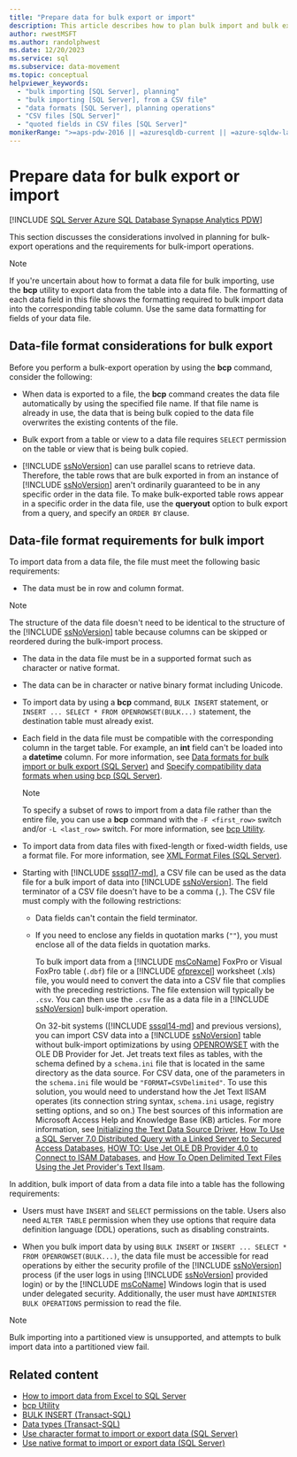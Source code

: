 ```yaml
---
title: "Prepare data for bulk export or import"
description: This article describes how to plan bulk import and bulk export operations, including data file format requirements, and when to use the bcp utility.
author: rwestMSFT
ms.author: randolphwest
ms.date: 12/20/2023
ms.service: sql
ms.subservice: data-movement
ms.topic: conceptual
helpviewer_keywords:
  - "bulk importing [SQL Server], planning"
  - "bulk importing [SQL Server], from a CSV file"
  - "data formats [SQL Server], planning operations"
  - "CSV files [SQL Server]"
  - "quoted fields in CSV files [SQL Server]"
monikerRange: ">=aps-pdw-2016 || =azuresqldb-current || =azure-sqldw-latest || >=sql-server-2016 || >=sql-server-linux-2017 || =azuresqldb-mi-current"
---
```

# Prepare data for bulk export or import

[!INCLUDE [SQL Server Azure SQL Database Synapse Analytics PDW](../../includes/applies-to-version/sql-asdb-asdbmi-asa-pdw.md)]

This section discusses the considerations involved in planning for bulk-export operations and the requirements for bulk-import operations.

> [!NOTE]  
> If you're uncertain about how to format a data file for bulk importing, use the **bcp** utility to export data from the table into a data file. The formatting of each data field in this file shows the formatting required to bulk import data into the corresponding table column. Use the same data formatting for fields of your data file.

## Data-file format considerations for bulk export

Before you perform a bulk-export operation by using the **bcp** command, consider the following:

- When data is exported to a file, the **bcp** command creates the data file automatically by using the specified file name. If that file name is already in use, the data that is being bulk copied to the data file overwrites the existing contents of the file.

- Bulk export from a table or view to a data file requires `SELECT` permission on the table or view that is being bulk copied.

- [!INCLUDE [ssNoVersion](../../includes/ssnoversion-md.md)] can use parallel scans to retrieve data. Therefore, the table rows that are bulk exported in from an instance of [!INCLUDE [ssNoVersion](../../includes/ssnoversion-md.md)] aren't ordinarily guaranteed to be in any specific order in the data file. To make bulk-exported table rows appear in a specific order in the data file, use the **queryout** option to bulk export from a query, and specify an `ORDER BY` clause.

## Data-file format requirements for bulk import

To import data from a data file, the file must meet the following basic requirements:

- The data must be in row and column format.

> [!NOTE]  
> The structure of the data file doesn't need to be identical to the structure of the [!INCLUDE [ssNoVersion](../../includes/ssnoversion-md.md)] table because columns can be skipped or reordered during the bulk-import process.

- The data in the data file must be in a supported format such as character or native format.

- The data can be in character or native binary format including Unicode.

- To import data by using a **bcp** command, `BULK INSERT` statement, or `INSERT ... SELECT * FROM OPENROWSET(BULK...)` statement, the destination table must already exist.

- Each field in the data file must be compatible with the corresponding column in the target table. For example, an **int** field can't be loaded into a **datetime** column. For more information, see [Data formats for bulk import or bulk export (SQL Server)](data-formats-for-bulk-import-or-bulk-export-sql-server.md) and [Specify compatibility data formats when using bcp (SQL Server)](specify-data-formats-for-compatibility-when-using-bcp-sql-server.md).

    > [!NOTE]  
    > To specify a subset of rows to import from a data file rather than the entire file, you can use a **bcp** command with the `-F <first_row>` switch and/or `-L <last_row>` switch. For more information, see [bcp Utility](../../tools/bcp-utility.md).

- To import data from data files with fixed-length or fixed-width fields, use a format file. For more information, see [XML Format Files (SQL Server)](xml-format-files-sql-server.md).

- Starting with [!INCLUDE [sssql17-md](../../includes/sssql17-md.md)], a CSV file can be used as the data file for a bulk import of data into [!INCLUDE [ssNoVersion](../../includes/ssnoversion-md.md)]. The field terminator of a CSV file doesn't have to be a comma (`,`). The CSV file must comply with the following restrictions:

  - Data fields can't contain the field terminator.

  - If you need to enclose any fields in quotation marks (`""`), you must enclose all of the data fields in quotation marks.

    To bulk import data from a [!INCLUDE [msCoName](../../includes/msconame-md.md)] FoxPro or Visual FoxPro table (`.dbf`) file or a [!INCLUDE [ofprexcel](../../includes/ofprexcel-md.md)] worksheet (.xls) file, you would need to convert the data into a CSV file that complies with the preceding restrictions. The file extension will typically be `.csv`. You can then use the `.csv` file as a data file in a [!INCLUDE [ssNoVersion](../../includes/ssnoversion-md.md)] bulk-import operation.

    On 32-bit systems ([!INCLUDE [sssql14-md](../../includes/sssql14-md.md)] and previous versions), you can import CSV data into a [!INCLUDE [ssNoVersion](../../includes/ssnoversion-md.md)] table without bulk-import optimizations by using [OPENROWSET](../../t-sql/functions/openrowset-transact-sql.md) with the OLE DB Provider for Jet. Jet treats text files as tables, with the schema defined by a `schema.ini` file that is located in the same directory as the data source. For CSV data, one of the parameters in the `schema.ini` file would be `"FORMAT=CSVDelimited"`. To use this solution, you would need to understand how the Jet Text IISAM operates (its connection string syntax, `schema.ini` usage, registry setting options, and so on.)  The best sources of this information are Microsoft Access Help and Knowledge Base (KB) articles. For more information, see [Initializing the Text Data Source Driver](/office/client-developer/access/desktop-database-reference/initializing-the-text-data-source-driver), [How To Use a SQL Server 7.0 Distributed Query with a Linked Server to Secured Access Databases](https://www.betaarchive.com/wiki/index.php?title=Microsoft_KB_Archive/246255), [HOW TO: Use Jet OLE DB Provider 4.0 to Connect to ISAM Databases](https://www.betaarchive.com/wiki/index.php?title=Microsoft_KB_Archive/326548), and [How To Open Delimited Text Files Using the Jet Provider's Text IIsam](https://www.betaarchive.com/wiki/index.php?title=Microsoft_KB_Archive/262537).

In addition, bulk import of data from a data file into a table has the following requirements:

- Users must have `INSERT` and `SELECT` permissions on the table. Users also need `ALTER TABLE` permission when they use options that require data definition language (DDL) operations, such as disabling constraints.

- When you bulk import data by using `BULK INSERT` or `INSERT ... SELECT * FROM OPENROWSET(BULK...)`, the data file must be accessible for read operations by either the security profile of the [!INCLUDE [ssNoVersion](../../includes/ssnoversion-md.md)] process (if the user logs in using [!INCLUDE [ssNoVersion](../../includes/ssnoversion-md.md)] provided login) or by the [!INCLUDE [msCoName](../../includes/msconame-md.md)] Windows login that is used under delegated security. Additionally, the user must have `ADMINISTER BULK OPERATIONS` permission to read the file.

> [!NOTE]  
> Bulk importing into a partitioned view is unsupported, and attempts to bulk import data into a partitioned view fail.

## Related content

- [How to import data from Excel to SQL Server](https://support.microsoft.com/kb/321686)
- [bcp Utility](../../tools/bcp-utility.md)
- [BULK INSERT (Transact-SQL)](../../t-sql/statements/bulk-insert-transact-sql.md)
- [Data types (Transact-SQL)](../../t-sql/data-types/data-types-transact-sql.md)
- [Use character format to import or export data (SQL Server)](use-character-format-to-import-or-export-data-sql-server.md)
- [Use native format to import or export data (SQL Server)](use-native-format-to-import-or-export-data-sql-server.md)
